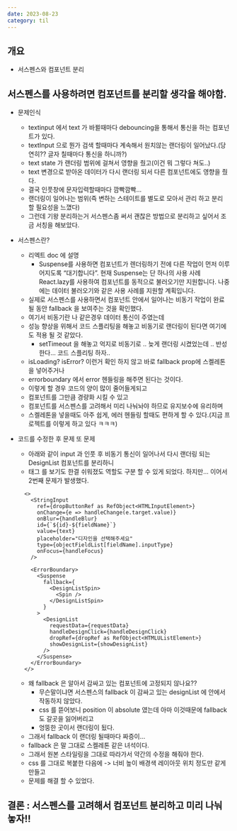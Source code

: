 ```yaml
---
date: 2023-08-23
category: til
---
```


## 개요

- 서스펜스와 컴포넌트 분리

## 서스펜스를 사용하려면 컴포넌트를 분리할 생각을 해야함.

- 문제인식
  - textinput 에서 text 가 바뀔때마다 debouncing을 통해서 통신을 하는 컴포넌트가 있다.
  - textInput 으로 뭔가 검색 할때마다 계속해서 원치않는 랜더링이 일어났다.(당연히?? 글자 칠때마다 통신을 하니까?)
  - text state 가 랜더링 범위에 걸쳐서 영향을 줬고(이건 뭐 그렇다 쳐도..)
  - text 변경으로 받아온 데이터가 다시 랜더링 되서 다른 컴포넌트에도 영향을 줬다.
  - 결국 인풋창에 문자입력할때마다 깜빡깜빡...
  - 랜더링이 일어나는 범위(즉 변하는 스테이트를 별도로 모아서 관리 하고 분리 할 필요성을 느꼈다)
  - 그런데 기왕 분리하는거 서스펜스좀 써서 괜찮은 방법으로 분리하고 싶어서 조금 서칭을 해보았다.
- 서스펜스란?
  - 리엑트 doc 에 설명
    - Suspense를 사용하면 컴포넌트가 렌더링하기 전에 다른 작업이 먼저 이루어지도록 “대기합니다”. 현재 Suspense는 단 하나의 사용 사례 React.lazy를 사용하여 컴포넌트를 동적으로 불러오기만 지원합니다. 나중에는 데이터 불러오기와 같은 사용 사례를 지원할 계획입니다.
  - 실제로 서스펜스를 사용하면서 컴포넌트 안에서 일어나는 비동기 작업이 완료 될 동안 fallback 을 보여주는 것을 확인했다.
  - 여기서 비동기란 나 같은경우 데이터 통신이 주였는데
  - 성능 향상을 위해서 코드 스플리팅을 해놓고 비동기로 랜더링이 된다면 여기에도 적용 될 것 같았다.
    - setTimeout 을 해놓고 억지로 비동기로 .. 늦게 랜더링 시켰었는데 .. 반성한다... 코드 스플리팅 하자..
  - isLoading? isError? 이런거 확인 하지 않고 바로 fallback prop에 스켈레톤을 넣어주거나
  - errorboundary 에서 error 헨들링을 해주면 된다는 것이다.
  - 이렇게 할 경우 코드의 양이 많이 줄어들게되고
  - 컴포넌트를 그만큼 경량화 시킬 수 있고
  - 컴포넌트를 서스펜스를 고려해서 미리 나눠놔야 하므로 유지보수에 유리하며
  - 스켈레톤을 넣을때도 아주 쉽게, 에러 헨들링 할때도 편하게 할 수 있다.(지금 프로젝트를 이렇게 하고 있다 ㅋㅋㅋ)
- 코드를 수정한 후 문제 또 문제

  - 아래와 같이 input 과 인풋 후 비동기 통신이 일어나서 다시 랜더링 되는 DesignList 컴포넌트를 분리하니
  - 태그 를 보기도 한결 쉬워졌도 역할도 구분 할 수 있게 되었다. 하지만... 이어서 2번째 문제가 발생했다.

  ```
    <>
      <StringInput
        ref={dropButtonRef as RefObject<HTMLInputElement>}
        onChange={e => handleChange(e.target.value)}
        onBlur={handleBlur}
        id={`${id}-${fieldName}`}
        value={text}
        placeholder="디자인을 선택해주세요"
        type={objectFieldList[fieldName].inputType}
        onFocus={handleFocus}
      />

      <ErrorBoundary>
        <Suspense
          fallback={
            <DesignListSpin>
              <Spin />
            </DesignListSpin>
          }
        >
          <DesignList
            requestData={requestData}
            handleDesignClick={handleDesignClick}
            dropRef={dropRef as RefObject<HTMLUListElement>}
            showDesignList={showDesignList}
          />
        </Suspense>
      </ErrorBoundary>
    </>
  ```

  - 왜 fallback 은 알아서 감싸고 있는 컴포넌트에 고정되지 않나요??
    - 무슨말이냐면 서스펜스의 fallback 이 감싸고 있는 designList 에 안에서 작동하지 않았다.
    - css 를 뜯어보니 position 이 absolute 였는데 아마 이것때문에 fallback 도 갈곳을 잃어버리고
    - 엉뚱한 곳이서 랜더링이 됬다.
  - 그래서 fallback 이 랜더링 될때마다 짜증이...
  - fallback 은 말 그대로 스켈레톤 같은 녀석이다.
  - 그래서 원본 스타일링을 그대로 따라가서 약간의 수정을 해줘야 한다.
  - css 를 그대로 복붙한 다음에 -> 너비 높이 배경색 레이아웃 위치 정도만 같게 만들고
  - 문제를 해결 할 수 있었다.

## 결론 : 서스펜스를 고려해서 컴포넌트 분리하고 미리 나눠놓자!!
